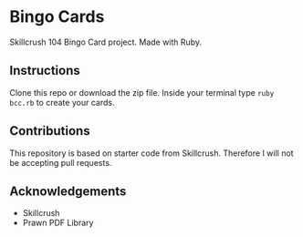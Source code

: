 # Bingo Cards
Skillcrush 104 Bingo Card project. Made with Ruby.

## Instructions 
Clone this repo or download the zip file. Inside your terminal type ```ruby bcc.rb``` to create your cards.

## Contributions
This repository is based on starter code from Skillcrush. Therefore I will not be accepting pull requests.

## Acknowledgements
* Skillcrush
* Prawn PDF Library